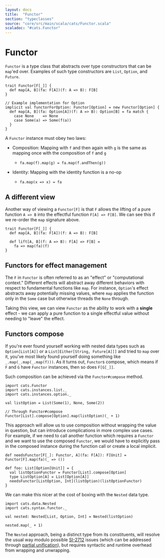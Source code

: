 ```yaml
---
layout: docs
title:  "Functor"
section: "typeclasses"
source: "core/src/main/scala/cats/Functor.scala"
scaladoc: "#cats.Functor"
---
```

# Functor
`Functor` is a type class that abstracts over type constructors that can be `map`'ed over. Examples of such
type constructors are `List`, `Option`, and `Future`.

```tut:book:silent
trait Functor[F[_]] {
  def map[A, B](fa: F[A])(f: A => B): F[B]
}

// Example implementation for Option
implicit val functorForOption: Functor[Option] = new Functor[Option] {
  def map[A, B](fa: Option[A])(f: A => B): Option[B] = fa match {
    case None    => None
    case Some(a) => Some(f(a))
  }
}
```

A `Functor` instance must obey two laws:

* Composition: Mapping with `f` and then again with `g` is the same as mapping once with the composition of `f` and `g`
    * `fa.map(f).map(g) = fa.map(f.andThen(g))`

* Identity: Mapping with the identity function is a no-op
    * `fa.map(x => x) = fa`

## A different view

Another way of viewing a `Functor[F]` is that `F` allows the lifting of a pure function `A => B` into the effectful
function `F[A] => F[B]`. We can see this if we re-order the `map` signature above.

```tut:book:silent
trait Functor[F[_]] {
  def map[A, B](fa: F[A])(f: A => B): F[B]

  def lift[A, B](f: A => B): F[A] => F[B] =
    fa => map(fa)(f)
}
```

## Functors for effect management

The `F` in `Functor` is often referred to as an "effect" or "computational context." Different effects will
abstract away different behaviors with respect to fundamental functions like `map`. For instance, `Option`'s effect
abstracts away potentially missing values, where `map` applies the function only in the `Some` case but
otherwise threads the `None` through.

Taking this view, we can view `Functor` as the ability to work with a **single** effect - we can apply a pure
function to a single effectful value without needing to "leave" the effect.

## Functors compose

If you're ever found yourself working with nested data types such as `Option[List[A]]` or a
`List[Either[String, Future[A]]]` and tried to `map` over it, you've most likely found yourself doing something
like `_.map(_.map(_.map(f)))`. As it turns out, `Functor`s compose, which means if `F` and `G` have
`Functor` instances, then so does `F[G[_]]`.

Such composition can be achieved via the `Functor#compose` method.

```tut:reset:book:silent
import cats.Functor
import cats.instances.list._
import cats.instances.option._
```

```tut:book
val listOption = List(Some(1), None, Some(2))

// Through Functor#compose
Functor[List].compose[Option].map(listOption)(_ + 1)
```

This approach will allow us to use composition without wrapping the value in question, but can
introduce complications in more complex use cases. For example, if we need to call another function which
requires a `Functor` and we want to use the composed `Functor`, we would have to explicitly pass in the
composed instance during the function call or create a local implicit.

```tut:book:silent
def needsFunctor[F[_]: Functor, A](fa: F[A]): F[Unit] = Functor[F].map(fa)(_ => ())

def foo: List[Option[Unit]] = {
  val listOptionFunctor = Functor[List].compose[Option]
  type ListOption[A] = List[Option[A]]
  needsFunctor[ListOption, Int](listOption)(listOptionFunctor)
}
```

We can make this nicer at the cost of boxing with the `Nested` data type.

```tut:book:silent
import cats.data.Nested
import cats.syntax.functor._
```

```tut:book
val nested: Nested[List, Option, Int] = Nested(listOption)

nested.map(_ + 1)
```

The `Nested` approach, being a distinct type from its constituents, will resolve the usual way modulo
possible [SI-2712][si2712] issues (which can be addressed through [partial unification][partial-unification]), 
but requires syntactic and runtime overhead from wrapping and unwrapping.

[partial-unification]: https://github.com/fiadliel/sbt-partial-unification "A sbt plugin for enabling partial unification"
[si2712]: https://issues.scala-lang.org/browse/SI-2712 "SI-2712: implement higher-order unification for type constructor inference"
